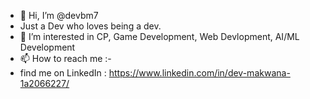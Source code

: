 - 👋 Hi, I’m @devbm7
- Just a Dev who loves being a dev.
- 👀 I’m interested in CP, Game Development, Web Devlopment, AI/ML Development
- 📫 How to reach me :-
- find me on LinkedIn : https://www.linkedin.com/in/dev-makwana-1a2066227/

<!---
devbm7/devbm7 is a ✨ special ✨ repository because its `README.md` (this file) appears on your GitHub profile.
You can click the Preview link to take a look at your changes.
--->
